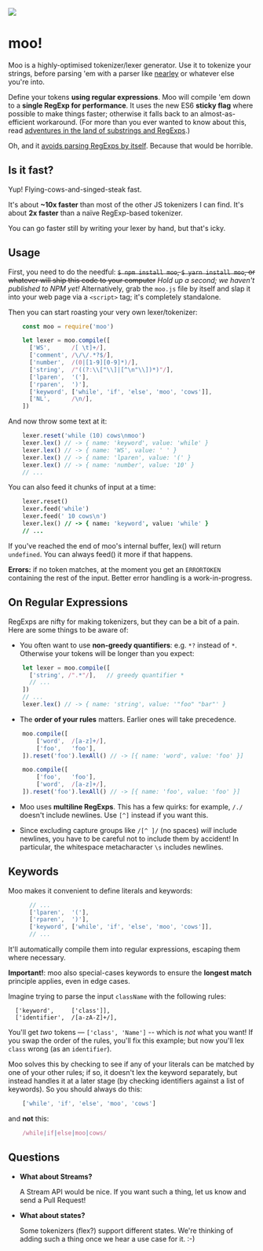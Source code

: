 ![](cow.png)

moo!
====

Moo is a highly-optimised tokenizer/lexer generator. Use it to tokenize your strings, before parsing 'em with a parser like [nearley](https://github.com/hardmath123/nearley) or whatever else you're into.

Define your tokens **using regular expressions**. Moo will compile 'em down to a **single RegExp for performance**. It uses the new ES6 **sticky flag** where possible to make things faster; otherwise it falls back to an almost-as-efficient workaround. (For more than you ever wanted to know about this, read [adventures in the land of substrings and RegExps](http://mrale.ph/blog/2016/11/23/making-less-dart-faster.html).)

Oh, and it [avoids parsing RegExps by itself](https://hackernoon.com/the-madness-of-parsing-real-world-javascript-regexps-d9ee336df983#.2l8qu3l76). Because that would be horrible.


Is it fast?
-----------

Yup! Flying-cows-and-singed-steak fast.

It's about **~10x faster** than most of the other JS tokenizers I can find. It's about **2x faster** than a naïve RegExp-based tokenizer.

You can go faster still by writing your lexer by hand, but that's icky.


Usage
-----

First, you need to do the needful: ~~`$ npm install moo`, `$ yarn install moo`, or whatever will ship this code to your computer~~ _Hold up a second; we haven't published to NPM yet!_ Alternatively, grab the `moo.js` file by itself and slap it into your web page via a `<script>` tag; it's completely standalone.

Then you can start roasting your very own lexer/tokenizer:

```js
    const moo = require('moo')

    let lexer = moo.compile([
      ['WS',      /[ \t]+/],
      ['comment', /\/\/.*?$/],
      ['number',  /(0|[1-9][0-9]*)/],
      ['string',  /"((?:\\["\\]|[^\n"\\])*)"/],
      ['lparen',  '('],
      ['rparen',  ')'],
      ['keyword', ['while', 'if', 'else', 'moo', 'cows']],
      ['NL',      /\n/],
    ])
```

And now throw some text at it:

```js
    lexer.reset('while (10) cows\nmoo')
    lexer.lex() // -> { name: 'keyword', value: 'while' }
    lexer.lex() // -> { name: 'WS', value: ' ' }
    lexer.lex() // -> { name: 'lparen', value: '(' }
    lexer.lex() // -> { name: 'number', value: '10' }
    // ...
```

You can also feed it chunks of input at a time:

```j
    lexer.reset()
    lexer.feed('while')
    lexer.feed(' 10 cows\n')
    lexer.lex() // -> { name: 'keyword', value: 'while' }
    // ...
```

If you've reached the end of moo's internal buffer, lex() will return `undefined`. You can always feed() it more if that happens.

**Errors:** if no token matches, at the moment you get an `ERRORTOKEN` containing the rest of the input. Better error handling is a work-in-progress.


On Regular Expressions
----------------------

RegExps are nifty for making tokenizers, but they can be a bit of a pain. Here are some things to be aware of:

* You often want to use **non-greedy quantifiers**: e.g. `*?` instead of `*`. Otherwise your tokens will be longer than you expect:

```js
    let lexer = moo.compile([
      ['string', /".*"/],   // greedy quantifier *
      // ...
    ])
    // ...
    lexer.lex() // -> { name: 'string', value: '"foo" "bar"' }
```

* The **order of your rules** matters. Earlier ones will take precedence.

```js
    moo.compile([
        ['word',  /[a-z]+/],
        ['foo',   'foo'],
    ]).reset('foo').lexAll() // -> [{ name: 'word', value: 'foo' }]

    moo.compile([
        ['foo',   'foo'],
        ['word',  /[a-z]+/],
    ]).reset('foo').lexAll() // -> [{ name: 'foo', value: 'foo' }]
```

* Moo uses **multiline RegExps**. This has a few quirks: for example, `/./` doesn't include newlines. Use `[^]` instead if you want this.

* Since excluding capture groups like `/[^ ]/` (no spaces) _will_ include newlines, you have to be careful not to include them by accident! In particular, the whitespace metacharacter `\s` includes newlines.


Keywords
--------

Moo makes it convenient to define literals and keywords:

```js
      // ...
      ['lparen',  '('],
      ['rparen',  ')'],
      ['keyword', ['while', 'if', 'else', 'moo', 'cows']],
      // ...
```

It'll automatically compile them into regular expressions, escaping them where necessary.

**Important!**: moo also special-cases keywords to ensure the **longest match** principle applies, even in edge cases.

Imagine trying to parse the input `className` with the following rules:

      ['keyword',     ['class']],
      ['identifier',  /[a-zA-Z]+/],

You'll get _two_ tokens — `['class', 'Name']` -- which is _not_ what you want! If you swap the order of the rules, you'll fix this example; but now you'll lex `class` wrong (as an `identifier`).

Moo solves this by checking to see if any of your literals can be matched by one of your other rules; if so, it doesn't lex the keyword separately, but instead handles it at a later stage (by checking identifiers against a list of keywords). So you should always do this:

```js
    ['while', 'if', 'else', 'moo', 'cows']
```

and **not** this:

```js
    /while|if|else|moo|cows/
```


Questions
---------

* **What about Streams?**

    A Stream API would be nice. If you want such a thing, let us know and send a Pull Request!

* **What about states?**

    Some tokenizers (flex?) support different states. We're thinking of adding such a thing once we hear a use case for it. :-)

